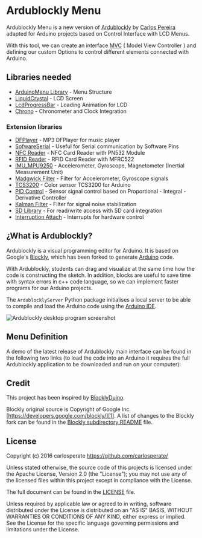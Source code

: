 # Ardublockly Menu

Ardublockly Menu is a new version of [Ardublockly](https://github.com/carlosperate/ardublockly) by [Carlos Pereira](https://github.com/carlosperate) adapted for Arduino projects based on Control Interface with LCD Menus.

With this tool, we can create an interface [MVC](https://en.wikipedia.org/wiki/Model%E2%80%93view%E2%80%93controller) ( Model View Controller ) and defining our custom Options to control different elements connected with Arduino.

## Libraries needed
* [ArduinoMenu Library](https://github.com/neu-rah/ArduinoMenu) - Menu Structure
* [LiquidCrystal](https://github.com/arduino-libraries/LiquidCrystal) - LCD Screen
* [LcdProgressBar](https://github.com/wloche/LcdProgressBar) - Loading Animation for LCD
* [Chrono](https://github.com/SofaPirate/Chrono) - Chronometer and Clock Integration

### Extension libraries
* [DFPlayer](https://github.com/DFRobot/DFRobotDFPlayerMini) - MP3 DFPlayer for music player
* [SofwareSerial](https://github.com/PaulStoffregen/SoftwareSerial) - Useful for Serial communication by Software Pins
* [NFC Reader](https://github.com/elechouse/PN532) - NFC Card Reader with PN532 Module
* [RFID Reader](https://github.com/miguelbalboa/rfid) - RFID Card Reader with MFRC522
* [IMU_MPU9250](https://github.com/blascarr/IMU_MPU9250) - Accelerometer, Gyroscope, Magnetometer (Inertial Measurement Unit)
* [Madgwick Filter](https://github.com/arduino-libraries/MadgwickAHRS) - Filter for Accelerometer, Gyroscope signals
* [TCS3200](https://github.com/blascarr/TCS3200-ColorSensor) - Color sensor TCS3200 for Arduino
* [PID Control](https://github.com/br3ttb/Arduino-PID-Library/blob/master/PID_v1.h) - Sensor signal control based on Proportional - Integral - Derivative Controller
* [Kalman Filter](https://github.com/denyssene/SimpleKalmanFilter) - Filter for signal noise stabilization
* [SD Library](https://www.arduino.cc/en/Reference/SD) - For read/write access with SD card integration
* [Interruption Attach](https://www.arduino.cc/reference/en/language/functions/external-interrupts/attachinterrupt/) - Interrupts for hardware control

## ¿What is Ardublockly?
Ardublockly is a visual programming editor for Arduino. It is based on Google's [Blockly][1], which has been forked to generate [Arduino][15] code.

With Ardublockly, students can drag and visualize at the same time how the code is constructing the sketch.
In addition, blocks are useful to save time with syntax errors in c++ code language, so we can implement faster programs for our Arduino projects. 

The `ArdublocklyServer` Python package initialises a local server to be able to compile and load the Arduino code using the [Arduino IDE][2].

![Ardublockly desktop program screenshot][desktop_screeshot]


## Menu Definition

A demo of the latest release of Ardublockly main interface can be found in the following two links (to load the code into an Arduino it requires the full Ardublockly application to be downloaded and run on your computer):



## Credit
This project has been inspired by [BlocklyDuino][16].

Blockly original source is Copyright of Google Inc. [https://developers.google.com/blockly/][1]. A list of changes to the Blockly fork can be found in the [Blockly subdirectory README][17] file.


## License
Copyright (c) 2016 carlosperate https://github.com/carlosperate/

Unless stated otherwise, the source code of this projects is
licensed under the Apache License, Version 2.0 (the "License");
you may not use any of the licensed files within this project
except in compliance with the License.

The full document can be found in the [LICENSE][9] file.

Unless required by applicable law or agreed to in writing, software
distributed under the License is distributed on an "AS IS" BASIS,
WITHOUT WARRANTIES OR CONDITIONS OF ANY KIND, either express or implied.
See the License for the specific language governing permissions and
limitations under the License.


[1]: https://developers.google.com/blockly/
[2]: http://www.arduino.cc/en/main/software/
[3]: TODO.md
[4]: https://github.com/carlosperate/ardublockly/releases/
[5]: https://github.com/carlosperate/ardublockly/wiki/Installing-Ardublockly
[6]: https://github.com/carlosperate/ardublockly/wiki/Configure-Ardublockly
[7]: https://github.com/carlosperate/ardublockly/wiki
[8]: https://github.com/carlosperate/ardublockly/compare/blockly-original...master
[9]: https://github.com/carlosperate/ardublockly/blob/master/LICENSE
[10]: http://ardublockly.embeddedlog.com/demo/index.html
[11]: http://ardublockly.embeddedlog.com/demo/classic/index.html
[12]: http://ardublockly-builds.s3-website-us-west-2.amazonaws.com/index.html?prefix=linux/
[13]: http://ardublockly-builds.s3-website-us-west-2.amazonaws.com/index.html?prefix=windows/
[14]: http://ardublockly-builds.s3-website-us-west-2.amazonaws.com/index.html?prefix=mac/
[15]: http://www.arduino.cc
[16]: https://github.com/BlocklyDuino/BlocklyDuino
[17]: blockly/README.md

[desktop_screeshot]: http://carlosperate.github.io/ardublockly/images/screenshot_desktop_1.png
[web_screenshot_responsive]: http://carlosperate.github.io/ardublockly/images/screenshot_material_all_small.jpg
[web_screenshot_classic]: http://carlosperate.github.io/ardublockly/images/screenshot_1.png
